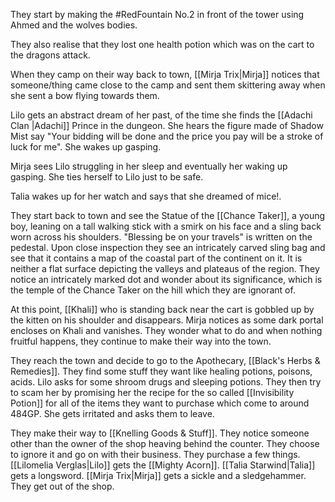 They start by making the #RedFountain No.2 in front of the tower using Ahmed and the wolves bodies.

They also realise that they lost one health potion which was on the cart to the dragons attack.

When they camp on their way back to town, [[Mirja Trix|Mirja]] notices that someone/thing came close to the camp and sent them skittering away when she sent a bow flying towards them.

Lilo gets an abstract dream of her past, of the time she finds the [[Adachi Clan |Adachi]] Prince in the dungeon. She hears the figure made of Shadow Mist say "Your bidding will be done and the price you pay will be a stroke of luck for me". She wakes up gasping.

Mirja sees Lilo struggling in her sleep and eventually her waking up gasping. She ties herself to Lilo just to be safe.

Talia wakes up for her watch and says that she dreamed of mice!.

They start back to town and see the Statue of the [[Chance Taker]], a young boy, leaning on a tall walking stick with a smirk on his face and a sling back worn across his shoulders. "Blessing be on your travels" is written on the pedestal. Upon close inspection they see an intricately carved sling bag and see that it contains a  map of the coastal part of the continent on it. It is neither a flat surface depicting the valleys and plateaus of the region. They notice an intricately marked dot and wonder about its significance, which is the temple of the Chance Taker on the hill which they are ignorant of.

At this point, [[Khali]] who is standing back near the cart is gobbled up by the kitten on his shoulder and disappears. Mirja notices as some dark portal encloses on Khali and vanishes. They wonder what to do and when nothing fruitful happens, they continue to make their way into the town.

They reach the town and decide to go to the Apothecary, [[Black's Herbs & Remedies]]. They find some stuff they want like healing potions, poisons, acids. Lilo asks for some shroom drugs and sleeping potions. They then try to scam her by promising her the recipe for the so called [[Invisibility Potion]] for all of the items they want to purchase which come to around 484GP. She gets irritated and asks them to leave.

They make their way to [[Knelling Goods & Stuff]]. They notice someone other than the owner of the shop heaving behind the counter. They choose to ignore it and go on with their business. They purchase a few things. [[Lilomelia Verglas|Lilo]] gets the [[Mighty Acorn]]. [[Talia Starwind|Talia]] gets a longsword. [[Mirja Trix|Mirja]] gets a sickle and a sledgehammer. They get out of the shop.